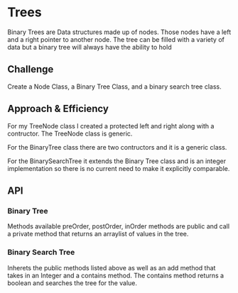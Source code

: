 # Trees
Binary Trees are Data structures made up of nodes. Those nodes have a left and a right pointer to another node. The tree can be filled with a variety of data but a binary tree will always have the ability to hold 

## Challenge
Create a Node Class, a Binary Tree Class, and a binary search tree class. 

## Approach & Efficiency

For my TreeNode class I created a protected left and right along with a contructor. The TreeNode class is generic. 

For the BinaryTree class there are two contructors and it is a generic class. 

For the BinarySearchTree it extends the Binary Tree class and is an integer implementation so there is no current need to make it explicitly comparable. 




## API

### Binary Tree

Methods available preOrder, postOrder, inOrder methods are public and call a private method that returns an arraylist of values in the tree. 

### Binary Search Tree

Inherets the public methods listed above as well as an add method that takes in an Integer and a contains method. The contains method returns a boolean and searches the tree for the value. 